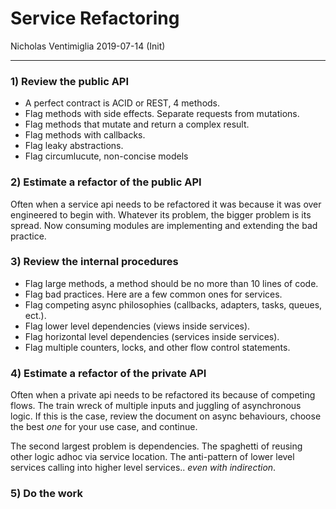 # Service Refactoring
Nicholas Ventimiglia 2019-07-14 (Init)
___

### 1) Review the public API
- A perfect contract is ACID or REST, 4 methods.
- Flag methods with side effects. Separate requests from mutations.
- Flag methods that mutate and return a complex result.
- Flag methods with callbacks.
- Flag leaky abstractions.
- Flag circumlucute, non-concise models

### 2) Estimate a refactor of the public API
Often when a service api needs to be refactored it was because it was over engineered to begin with. Whatever its problem, the bigger problem is its spread. Now consuming modules are implementing and extending the bad practice.

### 3) Review the internal procedures
- Flag large methods, a method should be no more than 10 lines of code.
- Flag bad practices. Here are a few common ones for services.
- Flag competing async philosophies (callbacks, adapters, tasks, queues, ect.).
- Flag lower level dependencies (views inside services).
- Flag horizontal level dependencies (services inside services).
- Flag multiple counters, locks, and other flow control statements.

### 4) Estimate a refactor of the private API
Often when a private api needs to be refactored its because of competing flows. The train wreck of multiple inputs and juggling of asynchronous logic. If this is the case, review the document on async behaviours, choose the best *one* for your use case, and continue. 

The second largest problem is dependencies. The spaghetti of reusing other logic adhoc via service location. The anti-pattern of lower level services calling into higher level services.. *even with indirection*. 


### 5) Do the work


